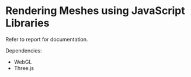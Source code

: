 
# Rendering Meshes using JavaScript Libraries

Refer to report for documentation.

Dependencies:

* WebGL
* Three.js

